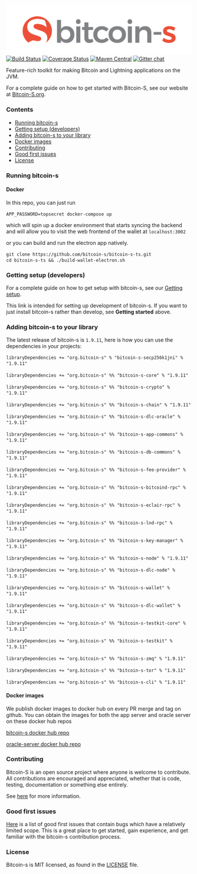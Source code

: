 ![Bitcoin-S logo](website/static/img/bitcoin-s-dark-logo.png)
[![Build Status](https://github.com/bitcoin-s/bitcoin-s/workflows/Release/badge.svg)](https://github.com/bitcoin-s/bitcoin-s/actions) [![Coverage Status](https://coveralls.io/repos/github/bitcoin-s/bitcoin-s/badge.svg?branch=master)](https://coveralls.io/github/bitcoin-s/bitcoin-s?branch=master) [![Maven Central](https://img.shields.io/badge/Maven%20Central-1.9.11-brightgreen.svg)](https://mvnrepository.com/artifact/org.bitcoin-s) [![Gitter chat](https://badges.gitter.im/gitterHQ/gitter.png)](https://gitter.im/bitcoin-s-core)

Feature-rich toolkit for making Bitcoin and Lightning applications on the JVM.

For a complete guide on how to get started with Bitcoin-S, see our website at [Bitcoin-S.org](https://bitcoin-s.org).

### Contents

- [Running bitcoin-s](#running-bitcoin-s)
- [Getting setup (developers)](#getting-setup-developers)
- [Adding bitcoin-s to your library](#adding-bitcoin-s-to-your-library)
- [Docker images](#docker-images)
- [Contributing](#contributing)
- [Good first issues](#good-first-issues)
- [License](#license)

### Running bitcoin-s

#### Docker

In this repo, you can just run

```
APP_PASSWORD=topsecret docker-compose up
```

which will spin up a docker environment that starts syncing the backend and will allow you to visit
the web frontend of the wallet at `localhost:3002`

or you can build and run the electron app natively.

```
git clone https://github.com/bitcoin-s/bitcoin-s-ts.git
cd bitcoin-s-ts && ./build-wallet-electron.sh
```

### Getting setup (developers)

For a complete guide on how to get setup with bitcoin-s, see our [Getting setup](https://bitcoin-s.org/docs/getting-setup).

This link is intended for setting up development of bitcoin-s. If you want to just install bitcoin-s rather than develop, see **Getting started** above.

### Adding bitcoin-s to your library

The latest release of bitcoin-s is `1.9.11`, here is how you can use the dependencies in your projects:

```
libraryDependencies += "org.bitcoin-s" % "bitcoin-s-secp256k1jni" % "1.9.11"

libraryDependencies += "org.bitcoin-s" %% "bitcoin-s-core" % "1.9.11"

libraryDependencies += "org.bitcoin-s" %% "bitcoin-s-crypto" % "1.9.11"

libraryDependencies += "org.bitcoin-s" %% "bitcoin-s-chain" % "1.9.11"

libraryDependencies += "org.bitcoin-s" %% "bitcoin-s-dlc-oracle" % "1.9.11"

libraryDependencies += "org.bitcoin-s" %% "bitcoin-s-app-commons" % "1.9.11"

libraryDependencies += "org.bitcoin-s" %% "bitcoin-s-db-commons" % "1.9.11"

libraryDependencies += "org.bitcoin-s" %% "bitcoin-s-fee-provider" % "1.9.11"

libraryDependencies += "org.bitcoin-s" %% "bitcoin-s-bitcoind-rpc" % "1.9.11"

libraryDependencies += "org.bitcoin-s" %% "bitcoin-s-eclair-rpc" % "1.9.11"

libraryDependencies += "org.bitcoin-s" %% "bitcoin-s-lnd-rpc" % "1.9.11"

libraryDependencies += "org.bitcoin-s" %% "bitcoin-s-key-manager" % "1.9.11"

libraryDependencies += "org.bitcoin-s" %% "bitcoin-s-node" % "1.9.11"

libraryDependencies += "org.bitcoin-s" %% "bitcoin-s-dlc-node" % "1.9.11"

libraryDependencies += "org.bitcoin-s" %% "bitcoin-s-wallet" % "1.9.11"

libraryDependencies += "org.bitcoin-s" %% "bitcoin-s-dlc-wallet" % "1.9.11"

libraryDependencies += "org.bitcoin-s" %% "bitcoin-s-testkit-core" % "1.9.11"

libraryDependencies += "org.bitcoin-s" %% "bitcoin-s-testkit" % "1.9.11"

libraryDependencies += "org.bitcoin-s" %% "bitcoin-s-zmq" % "1.9.11"

libraryDependencies += "org.bitcoin-s" %% "bitcoin-s-tor" % "1.9.11"

libraryDependencies += "org.bitcoin-s" %% "bitcoin-s-cli" % "1.9.11"

```

#### Docker images

We publish docker images to docker hub on every PR merge and tag on github.
You can obtain the images for both the app server and oracle server on these
docker hub repos

[bitcoin-s docker hub repo](https://hub.docker.com/r/bitcoinscala/bitcoin-s-server/tags?page=1&ordering=last_updated)

[oracle-server docker hub repo](https://hub.docker.com/r/bitcoinscala/bitcoin-s-oracle-server/tags?page=1&ordering=last_updated)

### Contributing

Bitcoin-S is an open source project where anyone is welcome to contribute. All contributions are encouraged and appreciated, whether that is code, testing, documentation or something else entirely.

See [here](https://bitcoin-s.org/docs/contributing) for more information.

### Good first issues

[Here](https://github.com/bitcoin-s/bitcoin-s/issues?q=is%3Aopen+is%3Aissue+label%3A%22good+first+issue%22) is a list of good first issues that contain bugs which have a relatively limited scope. This is a great place to get started, gain experience, and get familiar with the bitcoin-s contribution process.

### License

Bitcoin-s is MIT licensed, as found in the [LICENSE](LICENSE) file.
